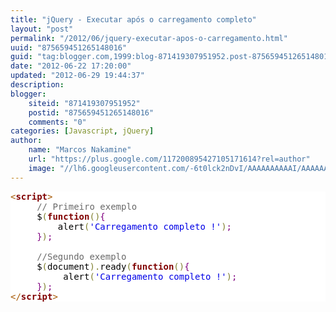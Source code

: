 ```yaml
---
title: "jQuery - Executar após o carregamento completo"
layout: "post"
permalink: "/2012/06/jquery-executar-apos-o-carregamento.html"
uuid: "875659451265148016"
guid: "tag:blogger.com,1999:blog-871419307951952.post-875659451265148016"
date: "2012-06-22 17:20:00"
updated: "2012-06-29 19:44:37"
description: 
blogger:
    siteid: "871419307951952"
    postid: "875659451265148016"
    comments: "0"
categories: [Javascript, jQuery]
author: 
    name: "Marcos Nakamine"
    url: "https://plus.google.com/117200895427105171614?rel=author"
    image: "//lh6.googleusercontent.com/-6t0lck2nDvI/AAAAAAAAAAI/AAAAAAAAOBw/_9ON3AiIr48/s32-c/photo.jpg"
---
```


<div class="css-full-post-content js-full-post-content">
<pre style='color:#000000;background:#ffffff;'><span style='color:#a65700; '>&lt;</span><span style='color:#800000; font-weight:bold; '>script</span><span style='color:#a65700; '>></span><br />     <span style='color:#696969; '>// Primeiro exemplo</span><br />     $<span style='color:#808030; '>(</span><span style='color:#800000; font-weight:bold; '>function</span><span style='color:#808030; '>(</span><span style='color:#808030; '>)</span><span style='color:#800080; '>{</span><br />         alert<span style='color:#808030; '>(</span><span style='color:#0000e6; '>'Carregamento completo !'</span><span style='color:#808030; '>)</span><span style='color:#800080; '>;</span><br />     <span style='color:#800080; '>}</span><span style='color:#808030; '>)</span><span style='color:#800080; '>;</span><br /><br />     <span style='color:#696969; '>//Segundo exemplo</span><br />     $<span style='color:#808030; '>(</span>document<span style='color:#808030; '>)</span><span style='color:#808030; '>.</span>ready<span style='color:#808030; '>(</span><span style='color:#800000; font-weight:bold; '>function</span><span style='color:#808030; '>(</span><span style='color:#808030; '>)</span><span style='color:#800080; '>{</span><br />          alert<span style='color:#808030; '>(</span><span style='color:#0000e6; '>'Carregamento completo !'</span><span style='color:#808030; '>)</span><span style='color:#800080; '>;</span><br />     <span style='color:#800080; '>}</span><span style='color:#808030; '>)</span><span style='color:#800080; '>;</span><br /><span style='color:#a65700; '>&lt;/</span><span style='color:#800000; font-weight:bold; '>script</span><span style='color:#a65700; '>></span><br /></pre>
</div>